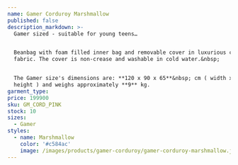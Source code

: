 ```yaml
---
name: Gamer Corduroy Marshmallow
published: false
description_markdown: >-
  Gamer sized - suitable for young teens…


  Beanbag with foam filled inner bag and removable cover in luxurious corduroy
  fabric. The cover is non-crease and washable in cold water.&nbsp;


  The Gamer size's dimensions are: **120 x 90 x 65**&nbsp; cm ( width x depth x
  height ) and weighs approximately **9** kg.
garment_type:
price: 199900
sku: GM_CORD_PINK
stock: 10
sizes:
  - Gamer
styles:
  - name: Marshmallow
    color: '#c584ac'
    image: /images/products/gamer-corduroy/gamer-corduroy-marshmallow.jpg
---
```


